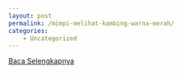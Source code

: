 ```yaml
---
layout: post
permalink: /mimpi-melihat-kambing-warna-merah/
categories:
    - Uncategorized
---
```


[Baca Selengkapnya](/10)